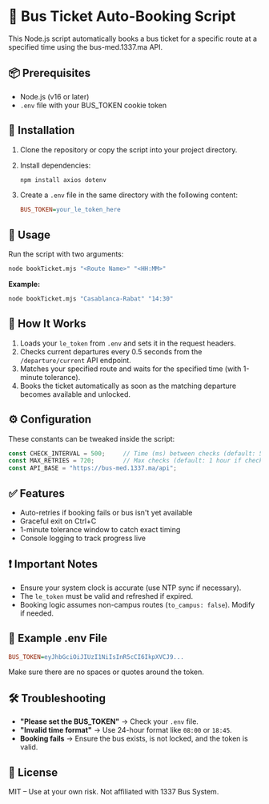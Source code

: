 # 🚌 Bus Ticket Auto-Booking Script

This Node.js script automatically books a bus ticket for a specific route at a specified time using the bus-med.1337.ma API.

## 📦 Prerequisites

- Node.js (v16 or later)
- `.env` file with your BUS_TOKEN cookie token

## 🔧 Installation

1. Clone the repository or copy the script into your project directory.

2. Install dependencies:
   ```bash
   npm install axios dotenv
   ```

3. Create a `.env` file in the same directory with the following content:
   ```ini
   BUS_TOKEN=your_le_token_here
   ```

## 🚀 Usage

Run the script with two arguments:

```bash
node bookTicket.mjs "<Route Name>" "<HH:MM>"
```

**Example:**
```bash
node bookTicket.mjs "Casablanca-Rabat" "14:30"
```

## 🧠 How It Works

1. Loads your `le_token` from `.env` and sets it in the request headers.
2. Checks current departures every 0.5 seconds from the `/departure/current` API endpoint.
3. Matches your specified route and waits for the specified time (with 1-minute tolerance).
4. Books the ticket automatically as soon as the matching departure becomes available and unlocked.

## ⚙️ Configuration

These constants can be tweaked inside the script:

```js
const CHECK_INTERVAL = 500;     // Time (ms) between checks (default: 500ms)
const MAX_RETRIES = 720;        // Max checks (default: 1 hour if checking every 5s)
const API_BASE = "https://bus-med.1337.ma/api";
```

## ✅ Features

- Auto-retries if booking fails or bus isn't yet available
- Graceful exit on Ctrl+C
- 1-minute tolerance window to catch exact timing
- Console logging to track progress live

## ❗ Important Notes

- Ensure your system clock is accurate (use NTP sync if necessary).
- The `le_token` must be valid and refreshed if expired.
- Booking logic assumes non-campus routes (`to_campus: false`). Modify if needed.

## 🧼 Example .env File

```ini
BUS_TOKEN=eyJhbGciOiJIUzI1NiIsInR5cCI6IkpXVCJ9...
```

Make sure there are no spaces or quotes around the token.

## 🛠️ Troubleshooting

- **"Please set the BUS_TOKEN"** → Check your `.env` file.
- **"Invalid time format"** → Use 24-hour format like `08:00` or `18:45`.
- **Booking fails** → Ensure the bus exists, is not locked, and the token is valid.

## 📄 License

MIT – Use at your own risk. Not affiliated with 1337 Bus System.
